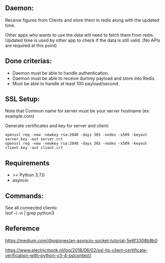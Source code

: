 ## Daemon:

Receive figures from Clients and store them in redis along with the updated time.

Other apps who wants to use the data will need to fetch them from redis. Updated time is used by other app to check if the data is still valid. (No APIs are required at this point)

## Done criterias:

- Daemon must be able to handle authentication.
- Daemon must be able to receive dummy payload and store into Redis.
- Must be able to handle at least 100 payload/second.

## SSL Setup:

Note that Common name for server must be your server hostname (ex: example.com)

Generate certificates and key for server and client:
```
openssl req -new -newkey rsa:2048 -days 365 -nodes -x509 -keyout server.key -out server.crt
openssl req -new -newkey rsa:2048 -days 365 -nodes -x509 -keyout client.key -out client.crt
```


## Requirements
- \>= Python 3.7.0
- asyncio

## Commands:
See all connected clients:\
lsof -i -n | grep python3

## Referemce
https://medium.com/@pgjones/an-asyncio-socket-tutorial-5e6f3308b8b0

https://www.electricmonk.nl/log/2018/06/02/ssl-tls-client-certificate-verification-with-python-v3-4-sslcontext/
